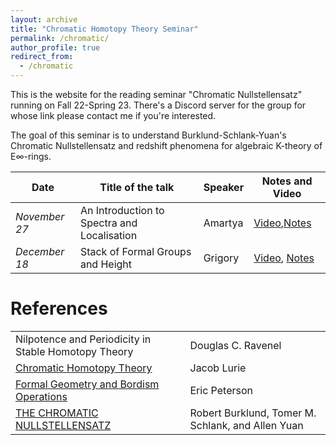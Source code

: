 ```yaml
---
layout: archive
title: "Chromatic Homotopy Theory Seminar"
permalink: /chromatic/
author_profile: true
redirect_from:
  - /chromatic
---
```




This is the website for the reading seminar "Chromatic Nullstellensatz" running on Fall 22-Spring 23. There's a Discord server for the group for whose link please contact me if you're interested. 

The goal of this seminar is to understand Burklund-Schlank-Yuan's Chromatic Nullstellensatz and redshift phenomena for algebraic K-theory of E∞-rings.


Date  | Title of the talk | Speaker | Notes and Video 
--- | --- | --- | --- 
*November 27* | An Introduction to Spectra and Localisation | Amartya | [Video](https://www.youtube.com/watch?v=JIJNax67DL8),[Notes](https://drive.google.com/file/d/16rI4UJBx6TPsgc8Q8wu6eb6aDOlPNYsv/view?usp=sharing)  
*December 18* | Stack of Formal Groups and Height| Grigory| [Video](https://www.youtube.com/watch?v=4MdMwJeO8D0), [Notes](https://drive.google.com/file/d/1MKlISZCRIGMUNl4MCxBGYjhU_mf3E76n/view?usp=sharing) |
  

References
======

|   |  |
| ------------- | ------------- |
|Nilpotence and Periodicity in Stable Homotopy Theory | Douglas C. Ravenel| 
| [Chromatic Homotopy Theory](https://ncatlab.org/nlab/files/LurieChromaticHomotopyTheory.pdf)  | Jacob Lurie  |
| [Formal Geometry and Bordism Operations](https://drive.google.com/file/d/15jz_aNbom1k-nOOjZ0LXky22b7WPmp0V/view?usp=sharing) | Eric Peterson |
| [THE CHROMATIC NULLSTELLENSATZ](https://arxiv.org/pdf/2207.09929.pdf) | Robert Burklund, Tomer M. Schlank, and Allen Yuan |





